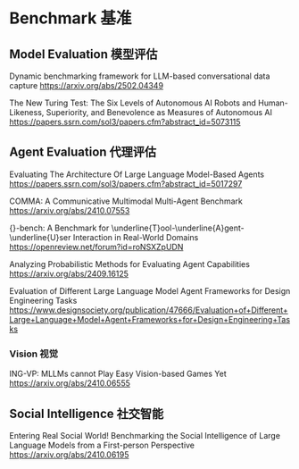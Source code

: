 # Benchmark 基准
## Model Evaluation 模型评估
Dynamic benchmarking framework for LLM-based conversational data capture
https://arxiv.org/abs/2502.04349

The New Turing Test: The Six Levels of Autonomous AI Robots and Human-Likeness, Superiority, and Benevolence as Measures of Autonomous AI
https://papers.ssrn.com/sol3/papers.cfm?abstract_id=5073115

## Agent Evaluation 代理评估

Evaluating The Architecture Of Large Language Model-Based Agents
https://papers.ssrn.com/sol3/papers.cfm?abstract_id=5017297

COMMA: A Communicative Multimodal Multi-Agent Benchmark
https://arxiv.org/abs/2410.07553

{}-bench: A Benchmark for \underline{T}ool-\underline{A}gent-\underline{U}ser Interaction in Real-World Domains
https://openreview.net/forum?id=roNSXZpUDN

Analyzing Probabilistic Methods for Evaluating Agent Capabilities
https://arxiv.org/abs/2409.16125

Evaluation of Different Large Language Model Agent Frameworks for Design Engineering Tasks
https://www.designsociety.org/publication/47666/Evaluation+of+Different+Large+Language+Model+Agent+Frameworks+for+Design+Engineering+Tasks

### Vision 视觉
ING-VP: MLLMs cannot Play Easy Vision-based Games Yet
https://arxiv.org/abs/2410.06555

## Social Intelligence 社交智能
Entering Real Social World! Benchmarking the Social Intelligence of Large Language Models from a First-person Perspective
https://arxiv.org/abs/2410.06195

